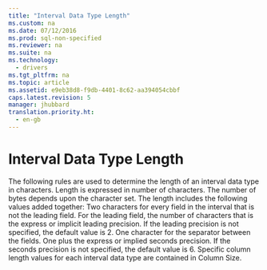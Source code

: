 ```yaml
---
title: "Interval Data Type Length"
ms.custom: na
ms.date: 07/12/2016
ms.prod: sql-non-specified
ms.reviewer: na
ms.suite: na
ms.technology: 
  - drivers
ms.tgt_pltfrm: na
ms.topic: article
ms.assetid: e9eb38d8-f9db-4401-8c62-aa394054cbbf
caps.latest.revision: 5
manager: jhubbard
translation.priority.ht: 
  - en-gb
---
```

# Interval Data Type Length
<?xml version="1.0" encoding="utf-8"?>
<developerReferenceWithoutSyntaxDocument xmlns="http://ddue.schemas.microsoft.com/authoring/2003/5" xmlns:xlink="http://www.w3.org/1999/xlink" xmlns:xsi="http://www.w3.org/2001/XMLSchema-instance" xsi:schemaLocation="http://ddue.schemas.microsoft.com/authoring/2003/5 http://dduestorage.blob.core.windows.net/ddueschema/developer.xsd">
  <introduction>
    <para>The following rules are used to determine the length of an interval data type in characters. Length is expressed in number of characters. The number of bytes depends upon the character set. The length includes the following values added together:  </para>
    <list class="bullet">
      <listItem>
        <para>Two characters for every field in the interval that is not the leading field.</para>
      </listItem>
      <listItem>
        <para>For the leading field, the number of characters that is the express or implicit leading precision. If the leading precision is not specified, the default value is 2.</para>
      </listItem>
      <listItem>
        <para>One character for the separator between the fields.</para>
      </listItem>
      <listItem>
        <para>One plus the express or implied seconds precision. If the seconds precision is not specified, the default value is 6.</para>
      </listItem>
    </list>
    <para>Specific column length values for each interval data type are contained in <legacyLink xlink:href="541b83ab-b16d-4714-bcb2-3c3daa9a963b">Column Size</legacyLink>.</para>
  </introduction>
  <relatedTopics />
</developerReferenceWithoutSyntaxDocument>